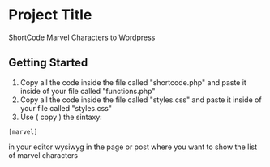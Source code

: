 # Project Title

ShortCode Marvel Characters to Wordpress

## Getting Started

1. Copy all the code inside the file called "shortcode.php" and paste it inside of your file called "functions.php"
2. Copy all the code inside the file called "styles.css" and paste it inside of your file called "styles.css"
3. Use ( copy ) the sintaxy: 
```
[marvel]
```
in your editor wysiwyg in the page or post where you want to show the list of marvel characters
